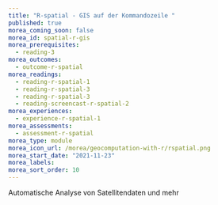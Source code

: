 ```yaml
---
title: "R-spatial - GIS auf der Kommandozeile "
published: true
morea_coming_soon: false
morea_id: spatial-r-gis
morea_prerequisites:
  - reading-3
morea_outcomes:
  - outcome-r-spatial
morea_readings:
  - reading-r-spatial-1
  - reading-r-spatial-3
  - reading-r-spatial-3
  - reading-screencast-r-spatial-2
morea_experiences:
  - experience-r-spatial-1
morea_assessments:
  - assessment-r-spatial
morea_type: module
morea_icon_url: /morea/geocomputation-with-r/rspatial.png
morea_start_date: "2021-11-23"
morea_labels:
morea_sort_order: 10
---
```


Automatische Analyse von Satellitendaten und mehr 
